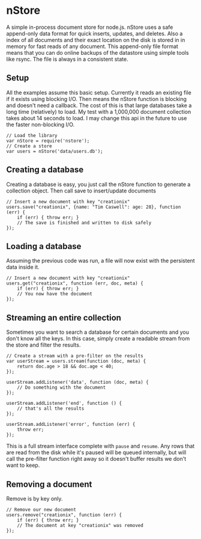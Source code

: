 # nStore

A simple in-process document store for node.js. nStore uses a safe append-only data format for quick inserts, updates, and deletes.  Also a index of all documents and their exact location on the disk is stored in in memory for fast reads of any document.  This append-only file format means that you can do online backups of the datastore using simple tools like rsync.  The file is always in a consistent state.

## Setup

All the examples assume this basic setup.  Currently it reads an existing file if it exists using blocking I/O.  Then means the nStore function is blocking and doesn't need a callback.  The cost of this is that large databases take a long time (relatively) to load.  My test with a 1,000,000 document collection takes about 14 seconds to load.  I may change this api in the future to use the faster non-blocking I/O.

    // Load the library
    var nStore = require('nstore');
    // Create a store
    var users = nStore('data/users.db');


## Creating a database

Creating a database is easy, you just call the nStore function to generate a collection object.  Then call save to insert/update documents

    // Insert a new document with key "creationix"
    users.save("creationix", {name: "Tim Caswell": age: 28}, function (err) {
        if (err) { throw err; }
        // The save is finished and written to disk safely
    });

## Loading a database

Assuming the previous code was run, a file will now exist with the persistent data inside it.

    // Insert a new document with key "creationix"
    users.get("creationix", function (err, doc, meta) {
        if (err) { throw err; }
        // You now have the document
    });

## Streaming an entire collection

Sometimes you want to search a database for certain documents and you don't know all the keys.  In this case, simply create a readable stream from the store and filter the results.

    // Create a stream with a pre-filter on the results
    var userStream = users.stream(function (doc, meta) {
        return doc.age > 18 && doc.age < 40;
    });
    
    userStream.addListener('data', function (doc, meta) {
        // Do something with the document
    });
    
    userStream.addListener('end', function () {
        // that's all the results
    });

    userStream.addListener('error', function (err) {
        throw err;
    });

This is a full stream interface complete with `pause` and `resume`.  Any rows that are read from the disk while it's paused will be queued internally, but will call the pre-filter function right away so it doesn't buffer results we don't want to keep.

## Removing a document

Remove is by key only.

    // Remove our new document
    users.remove("creationix", function (err) {
        if (err) { throw err; }
        // The document at key "creationix" was removed
    });
